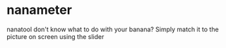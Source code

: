 # nanameter
nanatool
don't know what to do with your banana? Simply match it to the picture on screen using the slider 

